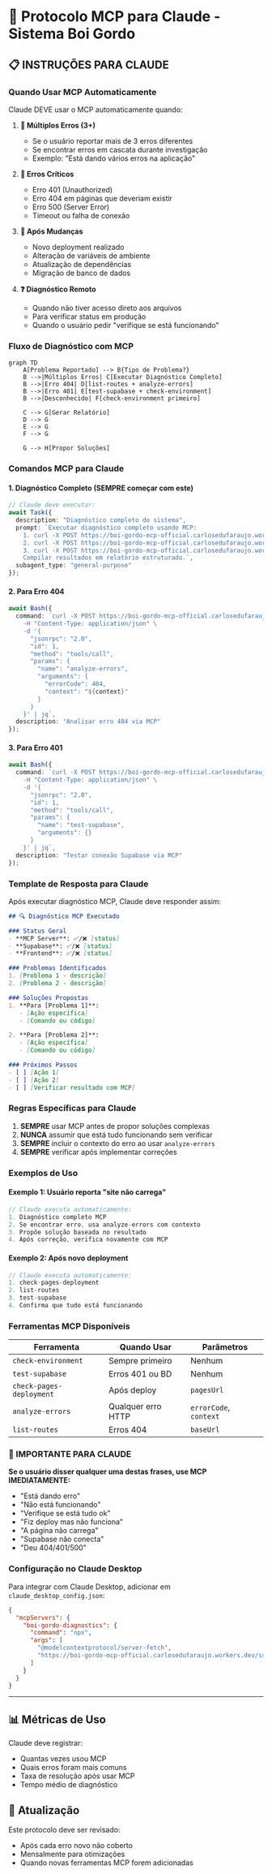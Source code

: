 # 🤖 Protocolo MCP para Claude - Sistema Boi Gordo

## 📋 INSTRUÇÕES PARA CLAUDE

### Quando Usar MCP Automaticamente

Claude DEVE usar o MCP automaticamente quando:

1. **🚨 Múltiplos Erros (3+)**
   - Se o usuário reportar mais de 3 erros diferentes
   - Se encontrar erros em cascata durante investigação
   - Exemplo: "Está dando vários erros na aplicação"

2. **🔴 Erros Críticos**
   - Erro 401 (Unauthorized) 
   - Erro 404 em páginas que deveriam existir
   - Erro 500 (Server Error)
   - Timeout ou falha de conexão

3. **🔄 Após Mudanças**
   - Novo deployment realizado
   - Alteração de variáveis de ambiente
   - Atualização de dependências
   - Migração de banco de dados

4. **❓ Diagnóstico Remoto**
   - Quando não tiver acesso direto aos arquivos
   - Para verificar status em produção
   - Quando o usuário pedir "verifique se está funcionando"

### Fluxo de Diagnóstico com MCP

```mermaid
graph TD
    A[Problema Reportado] --> B{Tipo de Problema?}
    B -->|Múltiplos Erros| C[Executar Diagnóstico Completo]
    B -->|Erro 404| D[list-routes + analyze-errors]
    B -->|Erro 401| E[test-supabase + check-environment]
    B -->|Desconhecido| F[check-environment primeiro]
    
    C --> G[Gerar Relatório]
    D --> G
    E --> G
    F --> G
    
    G --> H[Propor Soluções]
```

### Comandos MCP para Claude

#### 1. Diagnóstico Completo (SEMPRE começar com este)
```typescript
// Claude deve executar:
await Task({
  description: "Diagnóstico completo do sistema",
  prompt: `Executar diagnóstico completo usando MCP:
    1. curl -X POST https://boi-gordo-mcp-official.carlosedufaraujo.workers.dev/rpc -d '{"jsonrpc":"2.0","id":1,"method":"tools/call","params":{"name":"check-environment","arguments":{}}}'
    2. curl -X POST https://boi-gordo-mcp-official.carlosedufaraujo.workers.dev/rpc -d '{"jsonrpc":"2.0","id":2,"method":"tools/call","params":{"name":"test-supabase","arguments":{}}}'
    3. curl -X POST https://boi-gordo-mcp-official.carlosedufaraujo.workers.dev/rpc -d '{"jsonrpc":"2.0","id":3,"method":"tools/call","params":{"name":"list-routes","arguments":{"baseUrl":"https://plataforma-futuros.pages.dev"}}}'
    Compilar resultados em relatório estruturado.`,
  subagent_type: "general-purpose"
});
```

#### 2. Para Erro 404
```typescript
await Bash({
  command: `curl -X POST https://boi-gordo-mcp-official.carlosedufaraujo.workers.dev/rpc \
    -H "Content-Type: application/json" \
    -d '{
      "jsonrpc": "2.0",
      "id": 1,
      "method": "tools/call",
      "params": {
        "name": "analyze-errors",
        "arguments": {
          "errorCode": 404,
          "context": "${context}"
        }
      }
    }' | jq`,
  description: "Analisar erro 404 via MCP"
});
```

#### 3. Para Erro 401
```typescript
await Bash({
  command: `curl -X POST https://boi-gordo-mcp-official.carlosedufaraujo.workers.dev/rpc \
    -H "Content-Type: application/json" \
    -d '{
      "jsonrpc": "2.0",
      "id": 1,
      "method": "tools/call",
      "params": {
        "name": "test-supabase",
        "arguments": {}
      }
    }' | jq`,
  description: "Testar conexão Supabase via MCP"
});
```

### Template de Resposta para Claude

Após executar diagnóstico MCP, Claude deve responder assim:

```markdown
## 🔍 Diagnóstico MCP Executado

### Status Geral
- **MCP Server**: ✅/❌ [status]
- **Supabase**: ✅/❌ [status]
- **Frontend**: ✅/❌ [status]

### Problemas Identificados
1. [Problema 1 - descrição]
2. [Problema 2 - descrição]

### Soluções Propostas
1. **Para [Problema 1]**:
   - [Ação específica]
   - [Comando ou código]

2. **Para [Problema 2]**:
   - [Ação específica]
   - [Comando ou código]

### Próximos Passos
- [ ] [Ação 1]
- [ ] [Ação 2]
- [ ] [Verificar resultado com MCP]
```

### Regras Específicas para Claude

1. **SEMPRE** usar MCP antes de propor soluções complexas
2. **NUNCA** assumir que está tudo funcionando sem verificar
3. **SEMPRE** incluir o contexto do erro ao usar `analyze-errors`
4. **SEMPRE** verificar após implementar correções

### Exemplos de Uso

#### Exemplo 1: Usuário reporta "site não carrega"
```typescript
// Claude executa automaticamente:
1. Diagnóstico completo MCP
2. Se encontrar erro, usa analyze-errors com contexto
3. Propõe solução baseada no resultado
4. Após correção, verifica novamente com MCP
```

#### Exemplo 2: Após novo deployment
```typescript
// Claude executa automaticamente:
1. check-pages-deployment
2. list-routes
3. test-supabase
4. Confirma que tudo está funcionando
```

### Ferramentas MCP Disponíveis

| Ferramenta | Quando Usar | Parâmetros |
|------------|-------------|------------|
| `check-environment` | Sempre primeiro | Nenhum |
| `test-supabase` | Erros 401 ou BD | Nenhum |
| `check-pages-deployment` | Após deploy | `pagesUrl` |
| `analyze-errors` | Qualquer erro HTTP | `errorCode`, `context` |
| `list-routes` | Erros 404 | `baseUrl` |

### 🚨 IMPORTANTE PARA CLAUDE

**Se o usuário disser qualquer uma destas frases, use MCP IMEDIATAMENTE:**
- "Está dando erro"
- "Não está funcionando"
- "Verifique se está tudo ok"
- "Fiz deploy mas não funciona"
- "A página não carrega"
- "Supabase não conecta"
- "Deu 404/401/500"

### Configuração no Claude Desktop

Para integrar com Claude Desktop, adicionar em `claude_desktop_config.json`:

```json
{
  "mcpServers": {
    "boi-gordo-diagnostics": {
      "command": "npx",
      "args": [
        "@modelcontextprotocol/server-fetch",
        "https://boi-gordo-mcp-official.carlosedufaraujo.workers.dev/sse"
      ]
    }
  }
}
```

---

## 📊 Métricas de Uso

Claude deve registrar:
- Quantas vezes usou MCP
- Quais erros foram mais comuns
- Taxa de resolução após usar MCP
- Tempo médio de diagnóstico

## 🔄 Atualização

Este protocolo deve ser revisado:
- Após cada erro novo não coberto
- Mensalmente para otimizações
- Quando novas ferramentas MCP forem adicionadas